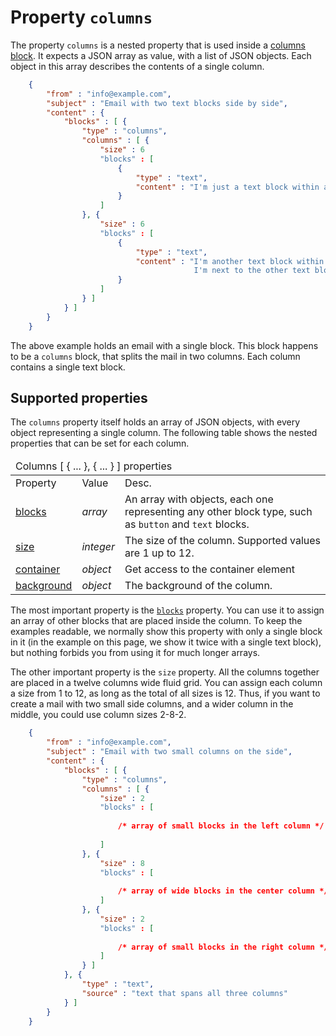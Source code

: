 # Property `columns`

The property `columns` is a nested property that is used inside a 
<a href="/support/json/block-columns">columns block</a>. It expects
a JSON array as value, with a list of JSON objects. Each object 
in this array describes the contents of a single column.
````json
    {
        "from" : "info@example.com",
        "subject" : "Email with two text blocks side by side",
        "content" : {
            "blocks" : [ {
                "type" : "columns",
                "columns" : [ {
                    "size" : 6
                    "blocks" : [
                        {
                            "type" : "text",
                            "content" : "I'm just a text block within a column."
                        }
                    ]
                }, {
                    "size" : 6
                    "blocks" : [
                        {
                            "type" : "text",
                            "content" : "I'm another text block within a column,
                                         I'm next to the other text block."
                        }
                    ]
                } ]
            } ]
        }
    }
````

The above example holds an email with a single block. This block 
happens to be a `columns` block, that splits the mail in two columns.
Each column contains a single text block.

## Supported properties

The `columns` property itself holds an array of JSON objects, with every
object representing a single column. The following table shows the 
nested properties that can be set for each column.

<table class="info">
    <thead>
        <tr>
            <td colspan="3">Columns [ { ... }, { ... } ] properties</td>
        </tr>
    </thead>
    <tbody>
        <tr class="thead">
            <td>Property</td>
            <td>Value</td>
            <td>Desc.</td>
        </tr>
        <tr>
            <td><a href="/support/json/property-blocks">blocks</a></td>
            <td><em>array</em></td>
            <td>
                An array with objects, each one representing any other block type, such as <code>button</code> and <code>text</code> blocks. 
            </td>
        </tr>
        <tr>
            <td><a href="/support/json/property-size">size</a></td>
            <td><em>integer</em></td>
            <td>
                The size of the column. Supported values are 1 up to 12.
            </td>
        </tr>
        <tr>
            <td><a href="/support/json/property-container">container</a></td>
            <td><em>object</em></td>
            <td>Get access to the container element</td>
        </tr>
        <tr>
            <td><a href="/support/json/property-background">background</a></td>
            <td><em>object</em></td>
            <td>The background of the column.</td>
        </tr>
    </tbody>
</table>

The most important property is the <a href="/support/json/property-blocks">`blocks`</a>
property. You can use it to assign an array of other blocks that are placed 
inside the column. To keep the examples readable, we normally show this
property with only a single block in it (in the example on this page, we show
it twice with a single text block), but nothing forbids you
from using it for much longer arrays.

The other important property is the `size` property. All the columns together
are placed in a twelve columns wide fluid grid. You can assign each column
a size from 1 to 12, as long as the total of all sizes is 12. Thus, if 
you want to create a mail with two small side columns, and a wider column
in the middle, you could use column sizes 2-8-2.
````json
    {
        "from" : "info@example.com",
        "subject" : "Email with two small columns on the side",
        "content" : {
            "blocks" : [ {
                "type" : "columns",
                "columns" : [ {
                    "size" : 2
                    "blocks" : [
                    
                        /* array of small blocks in the left column */
                    
                    ]
                }, {
                    "size" : 8
                    "blocks" : [
                    
                        /* array of wide blocks in the center column */
                    ]
                }, {
                    "size" : 2
                    "blocks" : [
                    
                        /* array of small blocks in the right column */
                    ]
                } ]
            }, {
                "type" : "text",
                "source" : "text that spans all three columns"
            } ]
        }
    }
````
